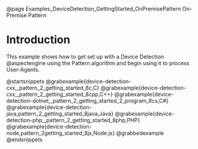 @page Examples_DeviceDetection_GettingStarted_OnPremisePattern On-Premise Pattern

# Introduction

This example shows how to get set up with a Device Detection @aspectengine using the Pattern algorithm
and begin using it to process User-Agents.

@startsnippets
@grabexample{device-detection-cxx,_pattern_2_getting_started_8c,C}
@grabexample{device-detection-cxx,_pattern_2_getting_started_8cpp,C++}
@grabexample{device-detection-dotnet,_pattern_2_getting_started_2_program_8cs,C#}
@grabexample{device-detection-java,pattern_2_getting_started_8java,Java}
@grabexample{device-detection-php,_pattern_2_getting_started_8php,PHP}
@grabexample{device-detection-node,pattern_2getting_started_8js,Node.js}
@grabbedexample
@endsnippets

